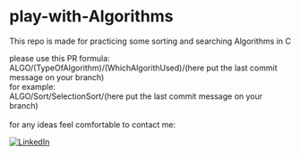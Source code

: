# play-with-Algorithms
This repo is made for practicing some sorting and searching Algorithms in C <br b/>

please use this PR formula: <br b/>
ALGO/(TypeOfAlgorithm)/(WhichAlgorithUsed)/(here put the last commit message on your branch) <br b/>
for example:<br b/>
ALGO/Sort/SelectionSort/(here put the last commit message on your branch) <br b/>
<br b/>
for any ideas feel comfortable to contact me: <br b/>

[![LinkedIn](https://img.shields.io/badge/LinkedIn-%230077B5.svg?logo=linkedin&logoColor=white)](https://www.linkedin.com/in/abdallaissa/)
